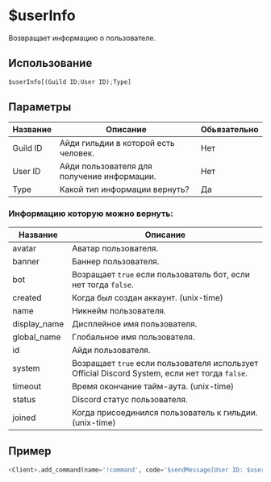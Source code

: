 # $userInfo
Возвращает информацию о пользователе.

## Использование
```py
$userInfo[(Guild ID;User ID);Type]
```

## Параметры
| Название | Описание | Обьязательно |
| -------- | -------- | ------------ |
| Guild ID | Айди гильдии в которой есть человек. | Нет |
| User ID | Айди пользователя для получение информации. | Нет |
| Type | Какой тип информации вернуть? | Да |

### Информацию которую можно вернуть:
| Название | Описание |
| -------- | -------- |
| avatar | Аватар пользователя. |
| banner | Баннер пользователя. |
| bot | Возращает `true` если пользователь бот, если нет тогда `false`. |
| created | Когда был создан аккаунт. (unix-time) |
| name | Никнейм пользователя. |
| display_name | Дисплейное имя пользователя. |
| global_name | Глобальное имя пользователя. |
| id | Айди пользователя. |
| system | Возращает `true` если пользователя использует Official Discord System, если нет тогда `false`. |
| timeout | Время окончание тайм-аута. (unix-time) |
| status | Discord cтатус пользователя. |
| joined | Когда присоединился пользователь к гильдии. (unix-time) |

## Пример
```py
<Client>.add_command(name='!command', code='$sendMessage[User ID: $userInfo[id]]')
```
